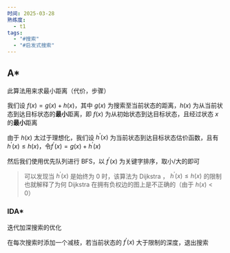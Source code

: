 ```yaml
---
时间: 2025-03-28
熟练度:
  - t1
tags:
  - "#搜索"
  - "#启发式搜索"
---
```

## A*
此算法用来求最小距离（代价，步骤）

我们设 $f(x)=g(x)+h(x)$，其中 $g(x)$ 为搜索至当前状态的距离，$h(x)$ 为从当前状态到达目标状态的**最小**距离，即 $f(x)$ 为从初始状态到达目标状态，且经过状态 $x$ 的**最小**距离

由于 $h(x)$ 太过于理想化，我们设 $h^\prime(x)$ 为当前状态到达目标状态估价函数，且有 $h^\prime(x)\le h(x)$，令$f^\prime(x)=g(x)+h^\prime(x)$ 

然后我们使用优先队列进行 BFS，以 $f^\prime(x)$ 为关键字排序，取小/大的即可

>可以发现当 $h^\prime(x)$ 是始终为 $0$ 时，该算法为 Dijkstra ， $h^\prime(x)\le h(x)$ 的限制也就解释了为何 Dijkstra 在拥有负权边的图上是不正确的（由于 $h(x)<0$）
### IDA*
迭代加深搜索的优化

在每次搜索时添加一个减枝，若当前状态的 $f^\prime(x)$ 大于限制的深度，退出搜索
